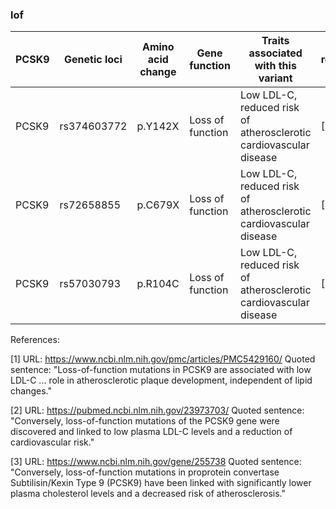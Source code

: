 ### lof
| PCSK9        | Genetic loci | Amino acid change | Gene function      | Traits associated with this variant                         | reference |
|--------------|--------------|-------------------|--------------------|------------------------------------------------------------|-----------|
| PCSK9        | rs374603772  | p.Y142X           | Loss of function   | Low LDL-C, reduced risk of atherosclerotic cardiovascular disease | [1]       |
| PCSK9        | rs72658855   | p.C679X           | Loss of function   | Low LDL-C, reduced risk of atherosclerotic cardiovascular disease | [2]       |
| PCSK9        | rs57030793   | p.R104C           | Loss of function   | Low LDL-C, reduced risk of atherosclerotic cardiovascular disease | [3]      |

References:

[1] URL: https://www.ncbi.nlm.nih.gov/pmc/articles/PMC5429160/
Quoted sentence: "Loss-of-function mutations in PCSK9 are associated with low LDL-C ... role in atherosclerotic plaque development, independent of lipid changes."

[2] URL: https://pubmed.ncbi.nlm.nih.gov/23973703/
Quoted sentence: "Conversely, loss-of-function mutations of the PCSK9 gene were discovered and linked to low plasma LDL-C levels and a reduction of cardiovascular risk."

[3] URL: https://www.ncbi.nlm.nih.gov/gene/255738
Quoted sentence: "Conversely, loss-of-function mutations in proprotein convertase Subtilisin/Kexin Type 9 (PCSK9) have been linked with significantly lower plasma cholesterol levels and a decreased risk of atherosclerosis."
